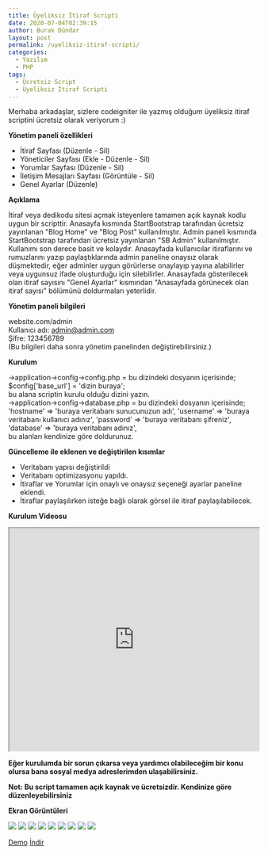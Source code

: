```yaml
---
title: Üyeliksiz İtiraf Scripti
date: 2020-07-04T02:39:15
author: Burak Dündar
layout: post
permalink: /uyeliksiz-itiraf-scripti/
categories:
  - Yazılım
  - PHP
tags:
  - Ücretsiz Script
  - Üyeliksiz İtiraf Scripti
---
```

Merhaba arkadaşlar, sizlere codeigniter ile yazmış olduğum üyeliksiz itiraf scriptini ücretsiz olarak veriyorum :)

**Yönetim paneli özellikleri**

  * İtiraf Sayfası (Düzenle - Sil)
  * Yöneticiler Sayfası (Ekle - Düzenle - Sil)
  * Yorumlar Sayfası (Düzenle - Sil)
  * İletişim Mesajları Sayfası (Görüntüle - Sil)
  * Genel Ayarlar (Düzenle)

**Açıklama**

İtiraf veya dedikodu sitesi açmak isteyenlere tamamen açık kaynak kodlu uygun bir scripttir. Anasayfa kısmında StartBootstrap tarafından ücretsiz yayınlanan "Blog Home" ve "Blog Post" kullanılmıştır. Admin paneli kısmında StartBootstrap tarafından ücretsiz yayınlanan "SB Admin" kullanılmıştır. Kullanımı son derece basit ve kolaydır. Anasayfada kullanıcılar itiraflarını ve rumuzlarını yazıp paylaştıklarında admin paneline onaysız olarak düşmektedir, eğer adminler uygun görürlerse onaylayıp yayına alabilirler veya uygunsuz ifade oluşturduğu için silebilirler. Anasayfada gösterilecek olan itiraf sayısını "Genel Ayarlar" kısmından "Anasayfada görünecek olan itiraf sayısı" bölümünü doldurmaları yeterlidir.

**Yönetim paneli bilgileri**

website.com/admin  
Kullanıcı adı: <a href="http://mailto:admin@admin.com/" target="_blank">admin@admin.com</a>  
Şifre: 123456789  
(Bu bilgileri daha sonra yönetim panelinden değiştirebilirsiniz.)

**Kurulum**

->application->config->config.php = bu dizindeki dosyanın içerisinde;  
$config['base_url'] = 'dizin buraya';  
bu alana scriptin kurulu olduğu dizini yazın.  
->application->config->database.php = bu dizindeki dosyanın içerisinde;  
'hostname' => 'buraya veritabanı sunucunuzun adı', 'username' => 'buraya veritabanı kullanıcı adınız', 'password' => 'buraya veritabanı şifreniz', 'database' => 'buraya veritabanı adınız',  
bu alanları kendinize göre doldurunuz.

**Güncelleme ile eklenen ve değiştirilen kısımlar**

  * Veritabanı yapısı değiştirildi
  * Veritabanı optimizasyonu yapıldı.
  * İtiraflar ve Yorumlar için onaylı ve onaysız seçeneği ayarlar paneline eklendi.
  * İtiraflar paylaşılırken isteğe bağlı olarak görsel ile itiraf paylaşılabilecek.

**Kurulum Videosu**

<iframe src="https://www.youtube.com/embed/vCHJIBJN6PY" width="100%" height="450"></iframe>

**Eğer kurulumda bir sorun çıkarsa veya yardımcı olabileceğim bir konu olursa bana sosyal medya adreslerimden ulaşabilirsiniz.**

**Not: Bu script tamamen açık kaynak ve ücretsizdir. Kendinize göre düzenleyebilirsiniz**

**Ekran Görüntüleri**

<img src="https://cdn.r10.net/editor/103319/d1549523d77c3b7975052df0da8daf42.png" class="img-fluid">

<img src="https://cdn.r10.net/editor/103319/eb4e584b571fd8eb81d992c945af9d20.png" class="img-fluid">

<img src="https://cdn.r10.net/editor/103319/2a9301d1ca0bd58be8d5fbfaba9b0708.png" class="img-fluid">

<img src="https://cdn.r10.net/editor/103319/02389ca468e3877d8fed5488ab7fe559.png" class="img-fluid">

<img src="https://cdn.r10.net/editor/103319/9713ced6dd137d4c0776a8fc123ffa8a.png" class="img-fluid">

<img src="https://cdn.r10.net/editor/103319/ebcd4f7708ce28b71d32ae0dea07e492.png" class="img-fluid">

<img src="https://cdn.r10.net/editor/103319/967759b525b54c37ff2d1768a3e919c1.png" class="img-fluid">

<img src="https://cdn.r10.net/editor/103319/2141632e85d06eb643f2fd5961c98673.png" class="img-fluid">

<img src="https://cdn.r10.net/editor/103319/24f9a959987091a193eb2b972bf194c2.png" class="img-fluid">

[Demo](https://demo.codetify.net/?theme=cy-itiraf) [İndir](https://demo.codetify.net/?theme=cy-itiraf)